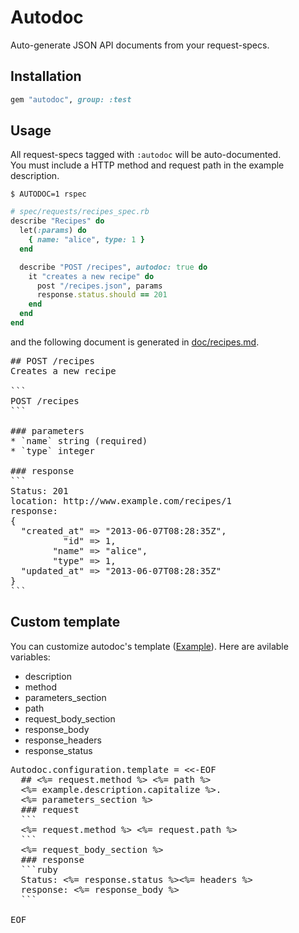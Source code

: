 # Autodoc
Auto-generate JSON API documents from your request-specs.

## Installation
```ruby
gem "autodoc", group: :test
```

## Usage
All request-specs tagged with `:autodoc` will be auto-documented.  
You must include a HTTP method and request path in the example description.

```
$ AUTODOC=1 rspec
```

```ruby
# spec/requests/recipes_spec.rb
describe "Recipes" do
  let(:params) do
    { name: "alice", type: 1 }
  end

  describe "POST /recipes", autodoc: true do
    it "creates a new recipe" do
      post "/recipes.json", params
      response.status.should == 201
    end
  end
end
```

and the following document is generated in [doc/recipes.md](https://github.com/r7kamura/autodoc/blob/master/spec/dummy/doc/recipes.md).

<pre>
## POST /recipes
Creates a new recipe

```
POST /recipes
```

### parameters
* `name` string (required)
* `type` integer

### response
```
Status: 201
location: http://www.example.com/recipes/1
response: 
{
  "created_at" => "2013-06-07T08:28:35Z",
          "id" => 1,
        "name" => "alice",
        "type" => 1,
  "updated_at" => "2013-06-07T08:28:35Z"
}
```
</pre>

## Custom template
You can customize autodoc's template ([Example](https://github.com/r7kamura/autodoc/blob/master/lib/autodoc/document.rb#L126-L139)).
Here are avilable variables:

* description
* method
* parameters_section
* path
* request_body_section
* response_body
* response_headers
* response_status

<pre>
Autodoc.configuration.template = &lt;&lt;-EOF
  ## &lt;%= request.method %&gt; &lt;%= path %&gt;
  &lt;%= example.description.capitalize %&gt;.
  &lt;%= parameters_section %&gt;
  ### request
  ```
  &lt;%= request.method %&gt; &lt;%= request.path %&gt;
  ```
  &lt;%= request_body_section %&gt;
  ### response
  ```ruby
  Status: &lt;%= response.status %&gt;&lt;%= headers %&gt;
  response: &lt;%= response_body %&gt;
  ```

EOF
</pre>
